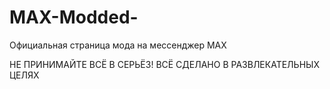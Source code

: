 # MAX-Modded-
Официальная страница мода на мессенджер MAX

НЕ ПРИНИМАЙТЕ ВСЁ В СЕРЬЁЗ! ВСЁ СДЕЛАНО В РАЗВЛЕКАТЕЛЬНЫХ ЦЕЛЯХ
